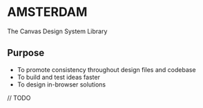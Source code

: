 # AMSTERDAM

The Canvas Design System Library

## Purpose

* To promote consistency throughout design files and codebase
* To build and test ideas faster
* To design in-browser solutions

// TODO
